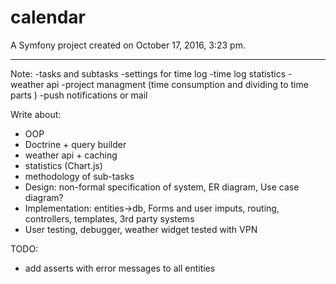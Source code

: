 calendar
========

A Symfony project created on October 17, 2016, 3:23 pm.

**************************************

Note:
-tasks and subtasks
-settings for time log 
-time log statistics
-weather api
-project managment (time consumption and dividing to time parts )
-push notifications or mail

Write about:
- OOP
- Doctrine + query builder
- weather api + caching
- statistics (Chart.js)
- methodology of sub-tasks
- Design: non-formal specification of system, ER diagram, Use case diagram?
- Implementation: entities->db, Forms and user imputs, routing, controllers, templates, 3rd party systems
- User testing, debugger, weather widget tested with VPN

TODO: 
- add asserts with error messages to all entities